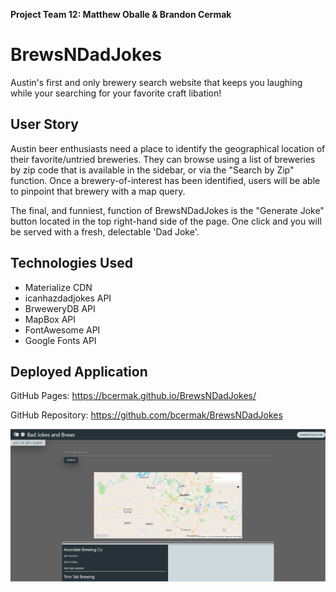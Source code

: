 **Project Team 12: Matthew Oballe & Brandon Cermak**

# BrewsNDadJokes #
Austin's first and only brewery search website that keeps you laughing while your searching for your favorite craft libation!

## User Story ##

Austin beer enthusiasts need a place to identify the geographical location of their favorite/untried breweries. They can browse using a list of breweries by zip code that is available in the sidebar, or via the "Search by Zip" function. Once a brewery-of-interest has been identified, users will be able to pinpoint that brewery with a map query. 

The final, and funniest, function of BrewsNDadJokes is the "Generate Joke" button located in the top right-hand side of the page. One click and you will be served with a fresh, delectable 'Dad Joke'. 

## Technologies Used ##
- Materialize CDN
- icanhazdadjokes API
- BrweweryDB API
- MapBox API
- FontAwesome API
- Google Fonts API

## Deployed Application ##

GitHub Pages: https://bcermak.github.io/BrewsNDadJokes/

GitHub Repository: https://github.com/bcermak/BrewsNDadJokes

<img src = "Assets\Screenshot.PNG" alt = "Screenshot">



